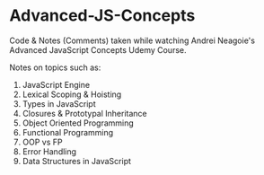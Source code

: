 # Advanced-JS-Concepts
Code &amp; Notes (Comments) taken while watching Andrei Neagoie's Advanced JavaScript Concepts Udemy Course.

Notes on topics such as:
1. JavaScript Engine
2. Lexical Scoping & Hoisting
3. Types in JavaScript
4. Closures & Prototypal Inheritance
5. Object Oriented Programming
6. Functional Programming
7. OOP vs FP
8. Error Handling
9. Data Structures in JavaScript
